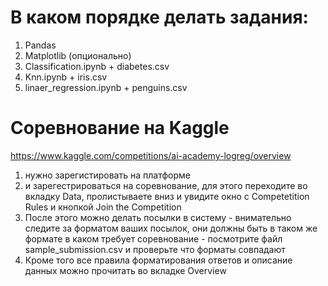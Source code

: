 # В каком порядке делать задания:
1. Pandas
2. Matplotlib (опционально)
3. Classification.ipynb + diabetes.csv
4. Knn.ipynb + iris.csv
5. linaer_regression.ipynb + penguins.csv


# Соревнование на Kaggle

https://www.kaggle.com/competitions/ai-academy-logreg/overview
1. нужно зарегистировать на платформе
2. и зарегестрироваться на соревнование, для этого переходите во вкладку Data, пролистываете вниз и увидите окно с Competetition Rules и кнопкой Join the Competition
3. После этого можно делать посылки в систему - внимательно следите за форматом ваших посылок, они должны быть в таком же формате в каком требует соревнование - посмотрите файл sample_submission.csv и проверьте что форматы совпадают
4. Кроме того все правила форматирования ответов и описание данных можно прочитать во вкладке Overview
